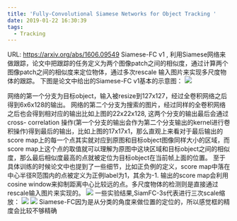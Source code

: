 ```yaml
---
title: 'Fully-Convolutional Siamese Networks for Object Tracking '
date: 2019-01-22 16:30:39
tags:
  - Tracking
---
```

URL: https://arxiv.org/abs/1606.09549
Siamese-FC v1 , 利用Siamese网络来做跟踪，论文中把跟踪的任务定义为两个图像patch之间的相似度，通过计算两个图像patch之间的相似度来定位物体，通过多次rescale 输入图片来实现多尺度物体的跟踪。
下图是论文中给出的Siamese-FC v1基本的示意图：
![](Fully-Convolutional-Siamese-Networks-for-Object-Tracking-d0c371c53a45ca34e71ad8a64fdc055b53e0f958.png)

网络的第一个分支为目标object，输入被resize到127x127，经过全卷积网络之后得到6x6x128的输出。
网络的第二个分支为搜索的图片，经过同样的全卷积网络之后也会得到相对应的输出比如上图的22x22x128, 这两个分支的输出最后会通过 cross- correlation 操作(第一个分支的输出会作为第二个分支输出的kernel进行卷积操作)得到最后的输出，比如上图的17x17x1，那么直观上来看对于最后输出的score map上的每一个点其实就对应到原图和目标object图像同样大小的区域，而score map上这个点的取值就可以理解为原图中这块区域和目标object之间的相似度，那么最后相似度最高的点就被定位为目标object在当前帧上面的位置。
至于具体训练的时候论文中也提到了一些细节，比如正负例的定义，score map中落在中心半径R范围内的点被定义为正例label为1，其余为-1. 输出的score map会利用cosine window来抑制距离中心比较远的点。多尺度物体的检测则是直接通过rescale输入图片来实现的。
![](Fully-Convolutional-Siamese-Networks-for-Object-Tracking-9ec817caf543acb7d9a52ed7008a1a31d9679a8d.jpeg)
一些实验结果,SiamFC-3s代表进行三次scale缩放：
![](Fully-Convolutional-Siamese-Networks-for-Object-Tracking-b23460370758b3eca2601241e9fcda1eec173e47.png)
![](Fully-Convolutional-Siamese-Networks-for-Object-Tracking-f83536950b93ff0983f49a137ba3b018ba9c7fd1.png)
Siamese-FC因为是从分类的角度来做位置的定位的，所以感觉框的精度会比较不够精确
